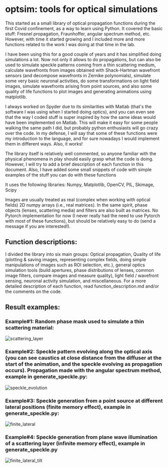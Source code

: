 # optsim: tools for optical simulations

This started as a small library of optical propagation functions during the first Covid confinement, as a way to learn using Python. It covered the basic stuff: Fresnel propagation, Fraunhoffer, angular spectrum method, etc. However, with time it started growing and I included more and more functions related to the work I was doing at that time in the lab. 

I have been using this for a good couple of years and it has simplified doing simulations a lot. Now not only it allows to do propagations, but can also be used to simulate speckle patterns coming from a thin scattering medium, calculate wavefronts from images obtained with Shack-Hartman wavefront sensors (and decompose wavefronts in Zernike polynomials), simulate some very basic neuronal activities, do some transformations on light field images, simulate wavefronts arising from point sources, and also some quality of life functions to plot images and generating animations using matplotlib.

I always worked on Spyder due to its similarities with Matlab (that's the software I was using when I started doing optics), and you can even see that the way I coded stuff is super inspired by how the same ideas would have been implemented on Matlab. This will make it easy for some people walking the same path I did, but probably python enthusiasts will go crazy over the code. In my defense, I will say that some of these functions were my introduction to the language, and for sure nowadays I would implement them in different ways. Also, it works!

The library itself is relatively well commented, so anyone familiar with the physical phenomena in play should easily grasp what the code is doing. However, I will try to add a brief description of each function in this document. Also, I have added some small snippets of code with simple examples of the stuff you can do with these functions

It uses the following libraries:
Numpy, Matplotlib, OpenCV, PIL, Skimage, Scipy

Images are usually treated as real (complex when working with optical fields) 2D numpy arrays (i.e., real matrices). In the same spirit, phase objects (lenses, scattering media) and filters are also built as matrices. No Pytorch implementation for now (I never really had the need to use Pytorch with most of these functions), but should be relatively easy to do (send a message if you are interested!).

## Function descriptions:
I divided the library into six main groups: Optical propagation, Quality of life (plotting & saving images, representing complex fields, doing simple manipulations of images such as ROI selection, etc.), general optics simulation tools (build apertures, phase distributions of lenses, common image filters, compare images and measure quality), light field / wavefront sensing, neuronal activity simulation, and miscellaneous.
For a more detailed description of each function, read function_description.md and/or the comments on the code.

## Result examples:
### Example#1: Random phase mask used to simulate a thin scattering material:
![scattering_layer](https://user-images.githubusercontent.com/19323057/192787017-b31b0166-1f00-43bf-8e8b-f30189e0de98.png)
### Example#2: Speckle pattern evolving along the optical axis (you can see caustics at close distance from the diffuser at the start of the animation, and the speckle evolving as propagation occurs). Propagation made with the angular spectrum method, example in generate_speckle.py:
![speckle_evolution](https://user-images.githubusercontent.com/19323057/192783633-74506261-36b4-44ed-948d-72d7c3392964.gif)
### Example#3: Speckle generation from a point source at different lateral positions (finite memory effect), example in generate_speckle.py:
![finite_lateral](https://user-images.githubusercontent.com/19323057/193068815-6b32177d-d0df-4987-a0ba-c6f462279e6d.gif)
### Example#4: Speckle generation from plane wave illumination of a scattering layer (infinite memory effect), example in generate_speckle.py
![finite_lateral_tilt](https://user-images.githubusercontent.com/19323057/193068904-3212db15-11bb-4fd4-aadb-7b5a240a953d.gif)
